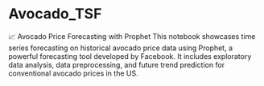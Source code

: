 # Avocado_TSF
📈 Avocado Price Forecasting with Prophet  This notebook showcases time series forecasting on historical avocado price data using Prophet, a powerful forecasting tool developed by Facebook. It includes exploratory data analysis, data preprocessing, and future trend prediction for conventional avocado prices in the US.
